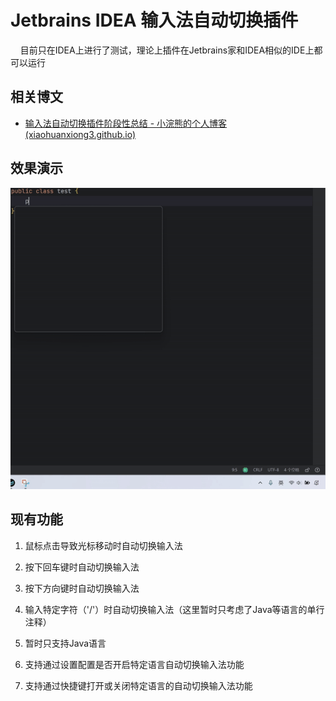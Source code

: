 # Jetbrains IDEA 输入法自动切换插件

    目前只在IDEA上进行了测试，理论上插件在Jetbrains家和IDEA相似的IDE上都可以运行

## 相关博文

* [输入法自动切换插件阶段性总结 - 小浣熊的个人博客 (xiaohuanxiong3.github.io)](https://xiaohuanxiong3.github.io/2024/07/18/%E8%BE%93%E5%85%A5%E6%B3%95%E8%87%AA%E5%8A%A8%E5%88%87%E6%8D%A2%E6%8F%92%E4%BB%B6%E9%98%B6%E6%AE%B5%E6%80%A7%E6%80%BB%E7%BB%93/)

## 效果演示

![](dist/aef7e0aa3f8e2f9a2468ab4be488c04071466059.gif)

## 现有功能

1. 鼠标点击导致光标移动时自动切换输入法

2. 按下回车键时自动切换输入法

3. 按下方向键时自动切换输入法

4. 输入特定字符（'/'）时自动切换输入法（这里暂时只考虑了Java等语言的单行注释）

5. 暂时只支持Java语言

6. 支持通过设置配置是否开启特定语言自动切换输入法功能

7. 支持通过快捷键打开或关闭特定语言的自动切换输入法功能
